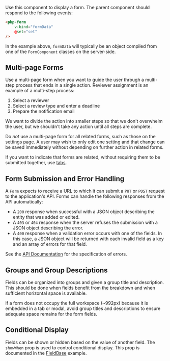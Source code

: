 
Use this component to display a form. The parent component should respond to the following events:

```html
<pkp-form
	v-bind="formData"
	@set="set"
/>
```

In the example above, `formData` will typically be an object compiled from one of the `FormComponent` classes on the server-side.

## Multi-page Forms

Use a multi-page form when you want to guide the user through a multi-step process that ends in a single action. Reviewer assignment is an example of a multi-step process:

1. Select a reviewer
2. Select a review type and enter a deadline
3. Prepare the notification email

We want to divide the action into smaller steps so that we don't overwhelm the user, but we shouldn't take any action until all steps are complete.

Do _not_ use a multi-page form for all related forms, such as those on the settings page. A user may wish to only edit one setting and that change can be saved immediately without depending on further action in related forms.

If you want to indicate that forms are related, without requiring them to be submitted together, use [tabs](#/component/Tab).

## Form Submission and Error Handling

A `Form` expects to receive a URL to which it can submit a `PUT` or `POST` request to the application's API. Forms can handle the following responses from the API automatically:

- A `200` response when successful with a JSON object describing the entity that was added or edited.
- A `403` or `404` response when the server refuses the submission with a JSON object describing the error.
- A `400` response when a validation error occurs with one of the fields. In this case, a JSON object will be returned with each invalid field as a key and an array of errors for that field.

See the [API Documentation](https://docs.pkp.sfu.ca/dev/api/ojs/dev) for the specification of errors.

## Groups and Group Descriptions

Fields can be organized into groups and given a group title and description. This should be done when fields benefit from the breakdown and when sufficient horizontal space is available.

If a form does not occupy the full workspace (~992px) because it is embedded in a tab or modal, avoid group titles and descriptions to ensure adequate space remains for the form fields.

## Conditional Display

Fields can be shown or hidden based on the value of another field. The `showWhen` prop is used to control conditional display. This prop is documented in the [FieldBase](#/component/Form/fields/FieldBase) example.
